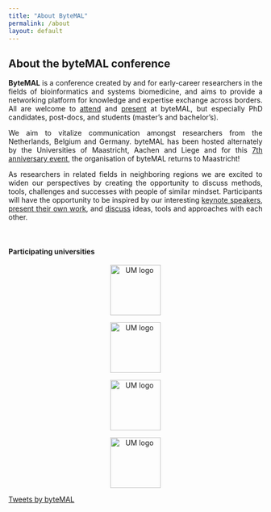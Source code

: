 ```yaml
---
title: "About ByteMAL"
permalink: /about
layout: default
---
```


<div class="row">
  <div class="col-sm-8 px-3" style="text-align: justify">
    <h2 id="about-the-bytemal-conference">About the byteMAL conference</h2>
    <p><strong>ByteMAL</strong> is a conference created by and for early-career researchers in the fields of bioinformatics and systems biomedicine, 
    and aims to provide a networking platform for knowledge and expertise exchange across borders. 
    All are welcome to <a href="/bytemal-2024/register">attend</a> and <a href="/bytemal-2024/submit">present</a> at
    byteMAL, but especially PhD candidates, post-docs, and students (master’s and bachelor’s).</p>
    <p>We aim to vitalize communication amongst researchers from the Netherlands, Belgium and Germany. 
    byteMAL has been hosted alternately by the Universities of Maastricht, Aachen and
    Liege and for this <a href="/bytemal-2024/program">7th anniversary event</a>, 
    the organisation of byteMAL returns to Maastricht! </p>
    <p>As researchers in related fields in neighboring regions we are excited to widen our perspectives by creating the opportunity to discuss methods, 
    tools, challenges and successes with people of similar mindset. 
    Participants will have the opportunity to be inspired by our interesting <a href="/bytemal-2024/program">keynote speakers</a>, 
    <a href="/submit">present their own work</a>, and <a href="/bytemal-2024/register">discuss</a> ideas, tools and approaches with each other.</p>

  <br>
  <p style="text-align: center;">
    <h4>Participating universities</h4>
    </p>
    <p style="text-align: center;">
        <img src="/bytemal-2024/images/Institutions/UM_logo.png" alt="UM logo" style="height:100px;max-height:100%;width:auto;vertical-align:middle;">
    </p>
    <p style="text-align: center;">
        <img src="/bytemal-2024/images/Institutions/RWTH_logo.png" alt="UM logo" style="height:100px;max-height:100%;width:auto;vertical-align:middle;">
    </p>
    <p style="text-align: center;">
        <img src="/bytemal-2024/images/Institutions/UL_logo.png" alt="UM logo" style="height:100px;max-height:100%;width:auto;vertical-align:middle;">
    </p>
    <p style="text-align: center;">
        <img src="/bytemal-2024/images/Institutions/KUL_logo.png" alt="UM logo" style="height:100px;max-height:100%;width:auto;vertical-align:middle;">
    </p>
  </div>
  
  <div class="col-sm-4 px-3">
    <a class="twitter-timeline" data-lang="en" data-height="800" data-dnt="true" data-theme="dark" href="https://twitter.com/byteMAL?ref_src=twsrc%5Etfw">Tweets by byteMAL</a> <script async src="https://platform.twitter.com/widgets.js" charset="utf-8"></script>  
  </div>
  
</div>
  





